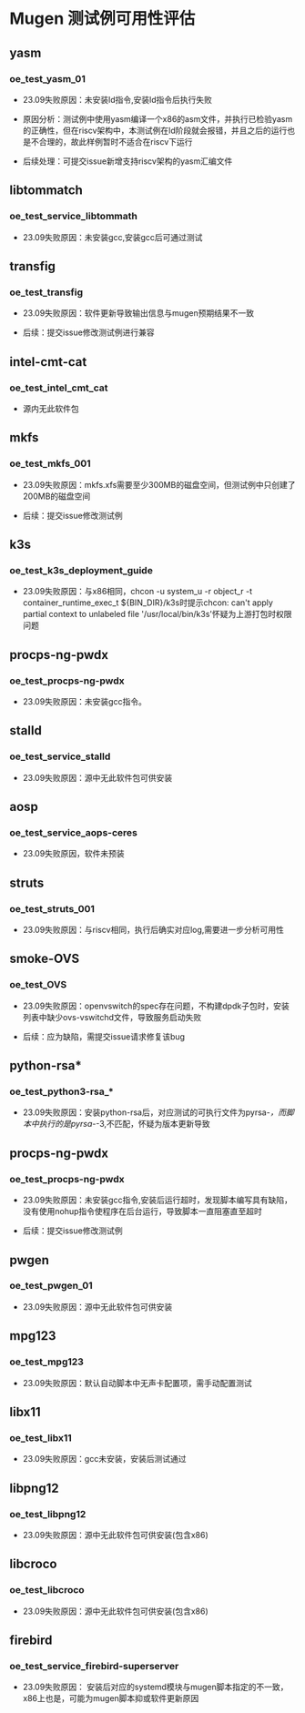 # Mugen 测试例可用性评估

## yasm

### oe_test_yasm_01

- 23.09失败原因：未安装ld指令,安装ld指令后执行失败

- 原因分析：测试例中使用yasm编译一个x86的asm文件，并执行已检验yasm的正确性，但在riscv架构中，本测试例在ld阶段就会报错，并且之后的运行也是不合理的，故此样例暂时不适合在riscv下运行

- 后续处理：可提交issue新增支持riscv架构的yasm汇编文件

## libtommatch

### oe_test_service_libtommath

- 23.09失败原因：未安装gcc,安装gcc后可通过测试

## transfig

### oe_test_transfig

- 23.09失败原因：软件更新导致输出信息与mugen预期结果不一致

- 后续：提交issue修改测试例进行兼容

## intel-cmt-cat

### oe_test_intel_cmt_cat

- 源内无此软件包

## mkfs

### oe_test_mkfs_001

- 23.09失败原因：mkfs.xfs需要至少300MB的磁盘空间，但测试例中只创建了200MB的磁盘空间

- 后续：提交issue修改测试例

## k3s

### oe_test_k3s_deployment_guide

- 23.09失败原因：与x86相同，chcon -u system_u -r object_r -t container_runtime_exec_t ${BIN_DIR}/k3s时提示chcon: can't apply partial context to unlabeled file '/usr/local/bin/k3s'怀疑为上游打包时权限问题

## procps-ng-pwdx

### oe_test_procps-ng-pwdx

- 23.09失败原因：未安装gcc指令。

## stalld

### oe_test_service_stalld

- 23.09失败原因：源中无此软件包可供安装

## aosp

### oe_test_service_aops-ceres

- 23.09失败原因，软件未预装

## struts

### oe_test_struts_001

- 23.09失败原因：与riscv相同，执行后确实对应log,需要进一步分析可用性

## smoke-OVS

### oe_test_OVS

- 23.09失败原因：openvswitch的spec存在问题，不构建dpdk子包时，安装列表中缺少ovs-vswitchd文件，导致服务启动失败

- 后续：应为缺陷，需提交issue请求修复该bug

## python-rsa*

### oe_test_python3-rsa_*

- 23.09失败原因：安装python-rsa后，对应测试的可执行文件为pyrsa-*，而脚本中执行的是pyrsa-*-3,不匹配，怀疑为版本更新导致

## procps-ng-pwdx

### oe_test_procps-ng-pwdx

- 23.09失败原因：未安装gcc指令,安装后运行超时，发现脚本编写具有缺陷，没有使用nohup指令使程序在后台运行，导致脚本一直阻塞直至超时

- 后续：提交issue修改测试例

## pwgen

### oe_test_pwgen_01

- 23.09失败原因：源中无此软件包可供安装

## mpg123

### oe_test_mpg123

- 23.09失败原因：默认自动脚本中无声卡配置项，需手动配置测试

## libx11

### oe_test_libx11

- 23.09失败原因：gcc未安装，安装后测试通过


## libpng12

### oe_test_libpng12

- 23.09失败原因：源中无此软件包可供安装(包含x86)

## libcroco

### oe_test_libcroco

- 23.09失败原因：源中无此软件包可供安装(包含x86)

## firebird

### oe_test_service_firebird-superserver

- 23.09失败原因： 安装后对应的systemd模块与mugen脚本指定的不一致，x86上也是，可能为mugen脚本抑或软件更新原因
 